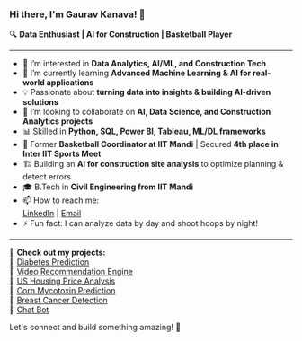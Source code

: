 ### Hi there, I'm Gaurav Kanava! 👋  

🔍 **Data Enthusiast | AI for Construction | Basketball Player**  

---

- 👀 I’m interested in **Data Analytics, AI/ML, and Construction Tech**  
- 🌱 I’m currently learning **Advanced Machine Learning & AI for real-world applications**  
- 💡 Passionate about **turning data into insights & building AI-driven solutions**  
- 💞️ I’m looking to collaborate on **AI, Data Science, and Construction Analytics projects**  
- 📊 Skilled in **Python, SQL, Power BI, Tableau, ML/DL frameworks**  
- 🏀 Former **Basketball Coordinator at IIT Mandi** | Secured **4th place in Inter IIT Sports Meet**  
- 🏗️ Building an **AI for construction site analysis** to optimize planning & detect errors  
- 🎓 B.Tech in **Civil Engineering from IIT Mandi**  
- 📫 How to reach me:  
  [LinkedIn](https://www.linkedin.com/in/gauravkanava/) | [Email](gauravkanava217@gmail.com)  
- ⚡ Fun fact: I can analyze data by day and shoot hoops by night!  

---

🚀 **Check out my projects:**  
📌 [Diabetes Prediction](https://github.com/gauravkanava/Diabetes-Prediction)  
📌 [Video Recommendation Engine](https://github.com/gauravkanava/Video-Recommendation-Engine)  
📌 [US Housing Price Analysis](https://github.com/gauravkanava/US-Housing-Price-Analysis)  
📌 [Corn Mycotoxin Prediction](https://github.com/gauravkanava/Corn-Mycotoxin-Prediction)  
📌 [Breast Cancer Detection](https://github.com/gauravkanava/Breast-Cancer-Detection)  
📌 [Chat Bot](https://github.com/gauravkanava/Chat-Bot)  

Let's connect and build something amazing! 🚀  

